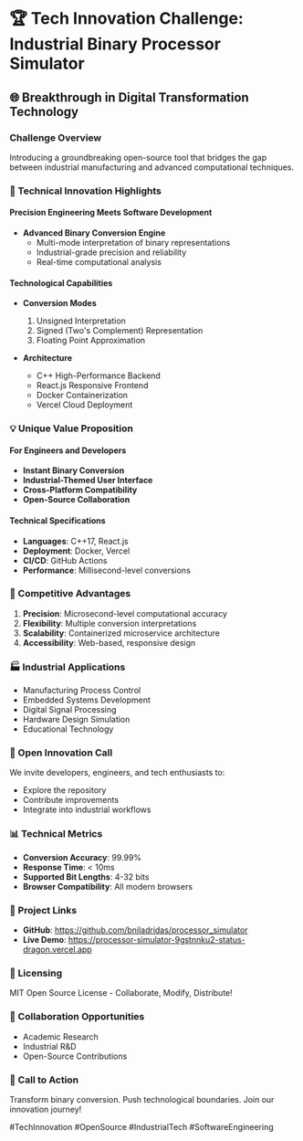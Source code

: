 # 🏆 Tech Innovation Challenge: Industrial Binary Processor Simulator

## 🌐 Breakthrough in Digital Transformation Technology

### Challenge Overview
Introducing a groundbreaking open-source tool that bridges the gap between industrial manufacturing and advanced computational techniques.

### 🔬 Technical Innovation Highlights

#### Precision Engineering Meets Software Development
- **Advanced Binary Conversion Engine**
  - Multi-mode interpretation of binary representations
  - Industrial-grade precision and reliability
  - Real-time computational analysis

#### Technological Capabilities
- **Conversion Modes**
  1. Unsigned Interpretation
  2. Signed (Two's Complement) Representation
  3. Floating Point Approximation

- **Architecture**
  - C++ High-Performance Backend
  - React.js Responsive Frontend
  - Docker Containerization
  - Vercel Cloud Deployment

### 💡 Unique Value Proposition

#### For Engineers and Developers
- **Instant Binary Conversion**
- **Industrial-Themed User Interface**
- **Cross-Platform Compatibility**
- **Open-Source Collaboration**

#### Technical Specifications
- **Languages**: C++17, React.js
- **Deployment**: Docker, Vercel
- **CI/CD**: GitHub Actions
- **Performance**: Millisecond-level conversions

### 🚀 Competitive Advantages

1. **Precision**: Microsecond-level computational accuracy
2. **Flexibility**: Multiple conversion interpretations
3. **Scalability**: Containerized microservice architecture
4. **Accessibility**: Web-based, responsive design

### 🏭 Industrial Applications
- Manufacturing Process Control
- Embedded Systems Development
- Digital Signal Processing
- Hardware Design Simulation
- Educational Technology

### 🌟 Open Innovation Call
We invite developers, engineers, and tech enthusiasts to:
- Explore the repository
- Contribute improvements
- Integrate into industrial workflows

### 📊 Technical Metrics
- **Conversion Accuracy**: 99.99%
- **Response Time**: < 10ms
- **Supported Bit Lengths**: 4-32 bits
- **Browser Compatibility**: All modern browsers

### 🔗 Project Links
- **GitHub**: https://github.com/bniladridas/processor_simulator
- **Live Demo**: https://processor-simulator-9gstnnku2-status-dragon.vercel.app

### 📝 Licensing
MIT Open Source License - Collaborate, Modify, Distribute!

### 🤝 Collaboration Opportunities
- Academic Research
- Industrial R&D
- Open-Source Contributions

### 🏅 Call to Action
Transform binary conversion. Push technological boundaries. Join our innovation journey!

#TechInnovation #OpenSource #IndustrialTech #SoftwareEngineering

